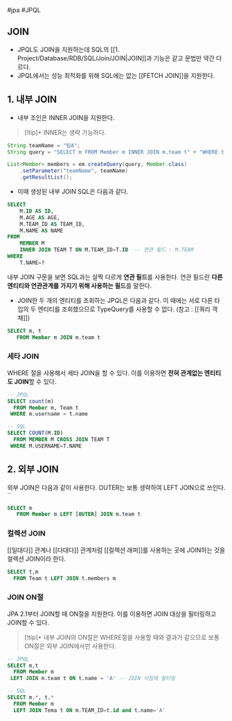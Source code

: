 #jpa #JPQL

## JOIN
+ JPQL도 JOIN을 지원하는데 SQL의 [[1. Project/Database/RDB/SQL/Join/JOIN|JOIN]]과 기능은 같고 문법만 약간 다르다.
+ JPQL에서는 성능 최적화를 위해 SQL에는 없는 [[FETCH JOIN]]을 지원한다.

## 1. 내부 JOIN
+ 내부 조인은 INNER JOIN을 지원한다.

> [!tip]+ 
> INNER는 생략 가능하다.

```java
String teamName = "팀A";
String query = "SELECT m FROM Member m INNER JOIN m.team t" + "WHERE t.name = :teamName";

List<Member> members = em.createQuery(query, Member.class)
	.setParameter("teamName", teamName)
	.getResultList();
```

+ 이때 생성된 내부 JOIN SQL은 다음과 같다.

```sql
SELECT
	M.ID AS ID,
	M.AGE AS AGE,
	M.TEAM_ID AS TEAM_ID,
	M.NAME AS NAME
FROM
	MEMBER M
	INNER JOIN TEAM T ON M.TEAM_ID=T.ID  -- 연관 필드 : M.TEAM
WHERE
	T.NAME=?
```

내부 JOIN 구문을 보면 SQL과는 살짝 다르게 **연관 필드**를 사용한다.  연관 필드란 **다른 엔티티와 연관관계를 가지기 위해 사용하는 필드**를 말한다.

+ JOIN한 두 개의 엔티티를 조회하는 JPQL은 다음과 같다. 이 때에는 서로 다른 타입의 두 엔티티를 조회했으므로 TypeQuery를 사용할 수 없다. (참고 : [[쿼리 객체]])

```sql
SELECT m, t
   FROM Member m JOIN m.team t
```

### 세타 JOIN
WHERE 절을 사용해서 세타 JOIN을 할 수 있다. 이를 이용하면 **전혀 관계없는 엔티티도 JOIN**할 수 있다.

```sql
-- JPQL
SELECT count(m)
  FROM Member m, Team t
 WHERE m.username = t.name

-- SQL
SELECT COUNT(M.ID)
  FROM MEMBER M CROSS JOIN TEAM T
 WHERE M.USERNAME=T.NAME
```

## 2. 외부 JOIN
외부 JOIN은 다음과 같이 사용한다. OUTER는 보통 생략하여 LEFT JOIN으로 쓰인다.
``
```sql
SELECT m
   FROM Member m LEFT [OUTER] JOIN m.team t
```

### 컬렉션 JOIN
[[일대다]] 관계나 [[다대다]] 관계처럼 [[컬렉션 래퍼]]를 사용하는 곳에 JOIN하는 것을 컬렉션 JOIN이라 한다.

```sql
SELECT t,m
  FROM Team t LEFT JOIN t.members m
```

### JOIN ON절
JPA 2.1부터 JOIN할 때 ON절을 지원한다. 이를 이용하면 JOIN 대상을 필터링하고 JOIN할 수 있다.

> [!tip]+ 
> 내부 JOIN의 ON절은 WHERE절을 사용할 때와 결과가 같으므로 보통 ON절은 외부 JOIN에서만 사용한다.

```sql
-- JPQL
SELECT m,t
  FROM Member m
 LEFT JOIN m.team t ON t.name = 'A' -- JOIN 시점에 필터링

-- SQL
SELECT m.*, t.*
  FROM Member m
  LEFT JOIN Tema t ON m.TEAM_ID=t.id and t.name='A'
```